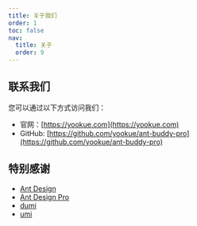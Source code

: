 ```yaml
---
title: 关于我们
order: 1
toc: false
nav:
  title: 关于
  order: 9
---
```


## 联系我们

您可以通过以下方式访问我们：

 - 官网：[https://yookue.com](https://yookue.com)
 - GitHub: [https://github.com/yookue/ant-buddy-pro](https://github.com/yookue/ant-buddy-pro)

## 特别感谢

- [Ant Design](https://ant.design)
- [Ant Design Pro](https://pro.ant.design)
- [dumi](https://d.umijs.org/)
- [umi](https://umijs.org)
